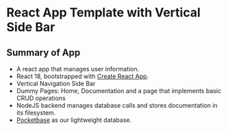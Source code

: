 # React App Template with Vertical Side Bar

## Summary of App
- A react app that manages user information.
- React 18, bootstrapped with [Create React App](https://github.com/facebook/create-react-app).
- Vertical Navigation Side Bar
- Dummy Pages: Home, Documentation and a page that implements basic CRUD operations
- NodeJS backend manages database calls and stores documentation in its filesystem.
- [Pocketbase](https://pocketbase.io/docs/) as our lightweight database.


